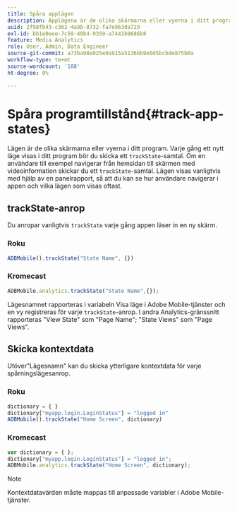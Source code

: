 ```yaml
---
title: Spåra applägen
description: Applägena är de olika skärmarna eller vyerna i ditt program. Lär dig hur du spårar appens tillstånd i ditt program med hjälp av trackState-anropet.
uuid: 2f98fb43-c362-4a9b-8732-fa7e963da729
exl-id: bb1e0eee-7c59-40b4-9359-a7441b9686b8
feature: Media Analytics
role: User, Admin, Data Engineer
source-git-commit: a73ba98e025e0a915a5136bb9e0d5bcbde875b0a
workflow-type: tm+mt
source-wordcount: '188'
ht-degree: 0%

---
```


# Spåra programtillstånd{#track-app-states}

Lägen är de olika skärmarna eller vyerna i ditt program. Varje gång ett nytt läge visas i ditt program bör du skicka ett `trackState`-samtal. Om en användare till exempel navigerar från hemsidan till skärmen med videoinformation skickar du ett `trackState`-samtal. Lägen visas vanligtvis med hjälp av en panelrapport, så att du kan se hur användare navigerar i appen och vilka lägen som visas oftast.

## trackState-anrop

Du anropar vanligtvis `trackState` varje gång appen läser in en ny skärm.

### Roku

```js
ADBMobile().trackState("State Name", {})
```

### Kromecast

```js
ADBMobile.analytics.trackState("State Name",{});
```

Lägesnamnet rapporteras i variabeln Visa läge i Adobe Mobile-tjänster och en vy registreras för varje `trackState`-anrop. I andra Analytics-gränssnitt rapporteras &quot;View State&quot; som &quot;Page Name&quot;; &quot;State Views&quot; som &quot;Page Views&quot;.

## Skicka kontextdata

Utöver&quot;Lägesnamn&quot; kan du skicka ytterligare kontextdata för varje spårningslägesanrop.

### Roku

```js
dictionary = { } 
dictionary["myapp.login.LoginStatus"] = "logged in"  
ADBMobile().trackState("Home Screen", dictionary)
```

### Kromecast

```js
var dictionary = { }; 
dictionary["myapp.login.LoginStatus"] = "logged in"; 
ADBMobile.analytics.trackState("Home Screen", dictionary); 
```

>[!NOTE]
>
>Kontextdatavärden måste mappas till anpassade variabler i Adobe Mobile-tjänster.
